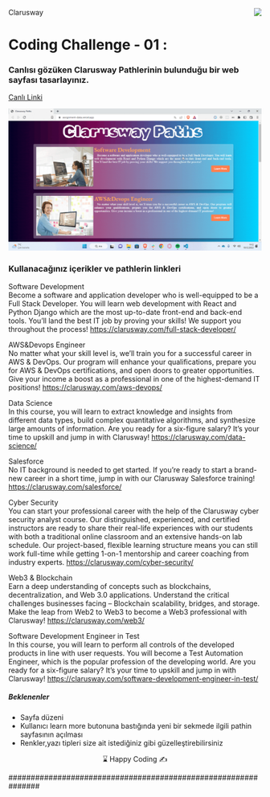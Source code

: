 <p>Clarusway<img align="right"
  src="https://secure.meetupstatic.com/photos/event/3/1/b/9/600_488352729.jpeg"  width="15px"></p>

# Coding Challenge - 01 :

### Canlısı gözüken Clarusway Pathlerinin bulunduğu bir web sayfası tasarlayınız.

[Canlı Linki](https://assignment-data.vercel.app/)

![clarusway](./cc01.gif)





### Kullanacağınız içerikler ve pathlerin linkleri

Software Development</br>
Become a software and application developer who is well-equipped to be a Full Stack Developer. You will learn web development with React and Python Django which are the most up-to-date front-end and back-end tools. You’ll land the best IT job by proving your skills! We support you throughout the process!
https://clarusway.com/full-stack-developer/

AWS&Devops Engineer</br>
No matter what your skill level is, we’ll train you for a successful career in AWS & DevOps. Our program will enhance your qualifications, prepare you for AWS & DevOps certifications, and open doors to greater opportunities. Give your income a boost as a professional in one of the highest-demand IT positions!
https://clarusway.com/aws-devops/

Data Science</br>
In this course, you will learn to extract knowledge and insights from different data types, build complex quantitative algorithms, and synthesize large amounts of information. Are you ready for a six-figure salary? It’s your time to upskill and jump in with Clarusway!
https://clarusway.com/data-science/

Salesforce</br>
No IT background is needed to get started. If you’re ready to start a brand-new career in a short time, jump in with our Clarusway Salesforce training!
https://clarusway.com/salesforce/

Cyber Security</br>
You can start your professional career with the help of the Clarusway cyber security analyst course. Our distinguished, experienced, and certified instructors are ready to share their real-life experiences with our students with both a traditional online classroom and an extensive hands-on lab schedule. Our project-based, flexible learning structure means you can still work full-time while getting 1-on-1 mentorship and career coaching from industry experts.
https://clarusway.com/cyber-security/

Web3 & Blockchain</br>
Earn a deep understanding of concepts such as blockchains, decentralization, and Web 3.0 applications. Understand the critical challenges businesses facing – Blockchain scalability, bridges, and storage. Make the leap from Web2 to Web3 to become a Web3 professional with Clarusway!
https://clarusway.com/web3/

Software Development Engineer in Test</br>
In this course, you will learn to perform all controls of the developed products in line with user requests. You will become a Test Automation Engineer, which is the popular profession of the developing world. Are you ready for a six-figure salary? It’s your time to upskill and jump in with Clarusway!
https://clarusway.com/software-development-engineer-in-test/

##### Beklenenler

- Sayfa düzeni
- Kullanıcı learn more butonuna bastığında yeni bir sekmede ilgili pathin sayfasının açılması
- Renkler,yazı tipleri size ait istediğiniz gibi güzelleştirebilirsiniz

<p align="center"> ⌛ Happy Coding  ✍ </p>


###############################################################





